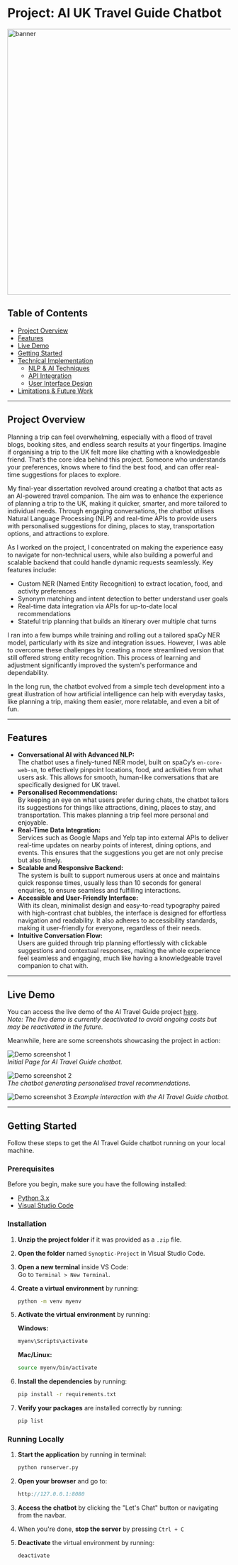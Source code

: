 ﻿# Project: AI UK Travel Guide Chatbot

<img src="assets/banner.gif" alt="banner" width="600">

## Table of Contents

- [Project Overview](#project-overview)
- [Features](#features)
- [Live Demo](#live-demo)
- [Getting Started](#getting-started)
- [Technical Implementation](#technical-implementation)
   - [NLP & AI Techniques](#nlp--ai-techniques)
   - [API Integration](#api-integration)
   - [User Interface Design](#user-interface-design)
- [Limitations & Future Work](#limitations--future-work)

---

<h2 id="project-overview">Project Overview</h2>

Planning a trip can feel overwhelming, especially with a flood of travel blogs, booking sites, and endless search results at your fingertips. Imagine if organising a trip to the UK felt more like chatting with a knowledgeable friend. That’s the core idea behind this project. Someone who understands your preferences, knows where to find the best food, and can offer real-time suggestions for places to explore.

My final-year dissertation revolved around creating a chatbot that acts as an AI-powered travel companion. The aim was to enhance the experience of planning a trip to the UK, making it quicker, smarter, and more tailored to individual needs. Through engaging conversations, the chatbot utilises Natural Language Processing (NLP) and real-time APIs to provide users with personalised suggestions for dining, places to stay, transportation options, and attractions to explore.

As I worked on the project, I concentrated on making the experience easy to navigate for non-technical users, while also building a powerful and scalable backend that could handle dynamic requests seamlessly. Key features include:

- Custom NER (Named Entity Recognition) to extract location, food, and activity preferences
- Synonym matching and intent detection to better understand user goals
- Real-time data integration via APIs for up-to-date local recommendations
- Stateful trip planning that builds an itinerary over multiple chat turns

I ran into a few bumps while training and rolling out a tailored spaCy NER model, particularly with its size and integration issues. However, I was able to overcome these challenges by creating a more streamlined version that still offered strong entity recognition. This process of learning and adjustment significantly improved the system's performance and dependability.

In the long run, the chatbot evolved from a simple tech development into a great illustration of how artificial intelligence can help with everyday tasks, like planning a trip, making them easier, more relatable, and even a bit of fun.

---

<h2 id="features">Features</h2>

- **Conversational AI with Advanced NLP:** </br> The chatbot uses a finely-tuned NER model, built on spaCy’s `en-core-web-sm`, to effectively pinpoint locations, food, and activities from what users ask. This allows for smooth, human-like conversations that are specifically designed for UK travel. </br>
- **Personalised Recommendations:** </br> By keeping an eye on what users prefer during chats, the chatbot tailors its suggestions for things like attractions, dining, places to stay, and transportation. This makes planning a trip feel more personal and enjoyable. </br>
- **Real-Time Data Integration:** </br> Services such as Google Maps and Yelp tap into external APIs to deliver real-time updates on nearby points of interest, dining options, and events. This ensures that the suggestions you get are not only precise but also timely.
- **Scalable and Responsive Backend:** </br> The system is built to support numerous users at once and maintains quick response times, usually less than 10 seconds for general enquiries, to ensure seamless and fulfilling interactions.
- **Accessible and User-Friendly Interface:** </br> With its clean, minimalist design and easy-to-read typography paired with high-contrast chat bubbles, the interface is designed for effortless navigation and readability. It also adheres to accessibility standards, making it user-friendly for everyone, regardless of their needs.
- **Intuitive Conversation Flow:** </br> Users are guided through trip planning effortlessly with clickable suggestions and contextual responses, making the whole experience feel seamless and engaging, much like having a knowledgeable travel companion to chat with.

---

<h2 id="live-demo">Live Demo</h2>

You can access the live demo of the AI Travel Guide project [here](https://ai-travel-guide-30f005e79499.herokuapp.com/).  
*Note: The live demo is currently deactivated to avoid ongoing costs but may be reactivated in the future.*

Meanwhile, here are some screenshots showcasing the project in action:

![Demo screenshot 1](assets/demo-1.png)  
*Initial Page for AI Travel Guide chatbot.*

![Demo screenshot 2](assets/demo-2.png)  
*The chatbot generating personalised travel recommendations.*

![Demo screenshot 3](assets/demo-3.png) 
*Example interaction with the AI Travel Guide chatbot.*

---

<h2 id="getting-started">Getting Started</h2>

Follow these steps to get the AI Travel Guide chatbot running on your local machine.

### Prerequisites

Before you begin, make sure you have the following installed:

- [Python 3.x](https://www.python.org/downloads/)
- [Visual Studio Code](https://code.visualstudio.com/)

### Installation

1. **Unzip the project folder** if it was provided as a `.zip` file.
2. **Open the folder** named `Synoptic-Project` in Visual Studio Code.
3. **Open a new terminal** inside VS Code:  
   Go to `Terminal > New Terminal`.

4. **Create a virtual environment** by running:

   ```bash
   python -m venv myenv
   ```
5. **Activate the virtual environment** by running:

   **Windows:**
   ```bash
   myenv\Scripts\activate
   ```

   **Mac/Linux:**
   ```bash
   source myenv/bin/activate
   ```
6. **Install the dependencies** by running:

   ```bash
   pip install -r requirements.txt
   ```
7. **Verify your packages** are installed correctly by running:

   ```bash
   pip list
   ```

### Running Locally

1. **Start the application** by running in terminal:

   ```bash
   python runserver.py
   ```
2. **Open your browser** and go to:

   ```cpp
   http://127.0.0.1:8080
   ```
3. **Access the chatbot** by clicking the "Let's Chat" button or navigating from the navbar.
4. When you're done, **stop the server** by pressing `Ctrl + C`
5. **Deactivate** the virtual environment by running:

   ```bash
   deactivate
   ```



   
